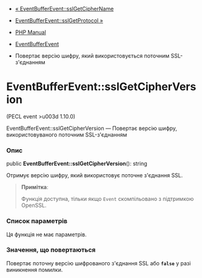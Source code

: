 - [«
EventBufferEvent::sslGetCipherName](eventbufferevent.sslgetciphername.md)
- [EventBufferEvent::sslGetProtocol
»](eventbufferevent.sslgetprotocol.md)

- [PHP Manual](index.md)
- [EventBufferEvent](class.eventbufferevent.md)
- Повертає версію шифру, який використовується поточним SSL-з'єднанням

# EventBufferEvent::sslGetCipherVersion

(PECL event \>u003d 1.10.0)

EventBufferEvent::sslGetCipherVersion — Повертає версію шифру,
використовуваного поточним SSL-з'єднанням

### Опис

public **EventBufferEvent::sslGetCipherVersion**(): string

Отримує версію шифру, який використовує поточне з'єднання SSL.

> **Примітка**:
>
> Функція доступна, тільки якщо `Event` скомпільовано з підтримкою
> OpenSSL.

### Список параметрів

Ця функція не має параметрів.

### Значення, що повертаються

Повертає поточну версію шифрованого з'єднання SSL або **`false`**
у разі виникнення помилки.
